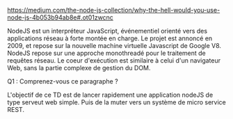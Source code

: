 https://medium.com/the-node-js-collection/why-the-hell-would-you-use-node-js-4b053b94ab8e#.ot01zwcnc

NodeJS est un interpréteur JavaScript, événementiel orienté vers des applications réseau à forte montée en charge. Le projet est annoncé en 2009, et repose sur la nouvelle machine virtuelle Javascript de Google V8. NodeJS repose sur une approche monothreadé pour le traitement de requêtes réseau. Le coeur d'exécution est similaire à celui d'un navigateur Web, sans la partie complexe de gestion du DOM.

Q1 : Comprenez-vous ce paragraphe ?

L'objectif de ce TD est de lancer rapidement une application nodeJS de type serveut web simple. Puis de la muter vers un système de micro service REST.
